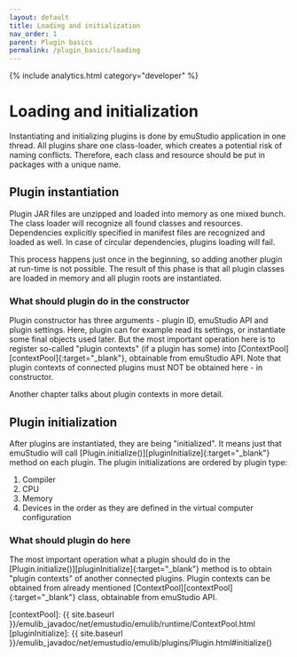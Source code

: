 ```yaml
---
layout: default
title: Loading and initialization
nav_order: 1
parent: Plugin basics
permalink: /plugin_basics/loading
---
```


{% include analytics.html category="developer" %}

# Loading and initialization

Instantiating and initializing plugins is done by emuStudio application in one thread. All plugins share one class-loader,
which creates a potential risk of naming conflicts. Therefore, each class and resource should be put in packages with
a unique name.  

## Plugin instantiation

Plugin JAR files are unzipped and loaded into memory as one mixed bunch. The class loader will recognize all found
classes and resources. Dependencies explicitly specified in manifest files are recognized and loaded as well. In case
of circular dependencies, plugins loading will fail.

This process happens just once in the beginning, so adding another plugin at run-time is not possible. The result of this phase is that all plugin classes are loaded in memory and all plugin roots are instantiated.

### What should plugin do in the constructor

Plugin constructor has three arguments - plugin ID, emuStudio API and plugin settings. Here, plugin can for example read its settings, or instantiate some final objects used later. But the most important operation here is to register so-called "plugin contexts" (if a plugin has some) into [ContextPool][contextPool]{:target="_blank"}, obtainable from emuStudio API. Note that plugin contexts of connected plugins must NOT be obtained here - in constructor.  

Another chapter talks about plugin contexts in more detail.

## Plugin initialization

After plugins are instantiated, they are being "initialized". It means just that emuStudio will call [Plugin.initialize()][pluginInitialize]{:target="_blank"} method on each plugin. The plugin initializations are ordered by plugin type:

1. Compiler
2. CPU
3. Memory
4. Devices in the order as they are defined in the virtual computer configuration

### What should plugin do here

The most important operation what a plugin should do in the [Plugin.initialize()][pluginInitialize]{:target="_blank"} method is to obtain "plugin contexts" of another connected plugins. Plugin contexts can be obtained from already mentioned [ContextPool][contextPool]{:target="_blank"} class, obtainable from emuStudio API.


[contextPool]: {{ site.baseurl }}/emulib_javadoc/net/emustudio/emulib/runtime/ContextPool.html
[pluginInitialize]: {{ site.baseurl }}/emulib_javadoc/net/emustudio/emulib/plugins/Plugin.html#initialize()
